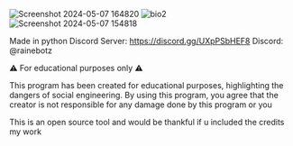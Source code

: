 
![Screenshot 2024-05-07 164820](https://github.com/Rainebott/Rainebotz-Discord-Nuker/assets/167005580/0eb49ece-343f-472a-b34c-99439cd21519)
![bio2](https://github.com/Rainebott/Rainebotz-Discord-Nuker/assets/167005580/1a1ca4e5-5328-4fca-b692-3409bd79e8a9)
![Screenshot 2024-05-07 154818](https://github.com/Rainebott/Rainebotz-Discord-Nuker/assets/167005580/3f208ea8-9f59-4060-af7c-15cc92719dc8)

Made in python
Discord Server: https://discord.gg/UXpPSbHEF8
Discord: @rainebotz

⚠️ For educational purposes only ⚠️

This program has been created for educational purposes, highlighting the dangers of social engineering.
By using this program, you agree that the creator is not responsible for any damage done by this program or you

This is an open source tool and would be thankful if u included the credits my work 
